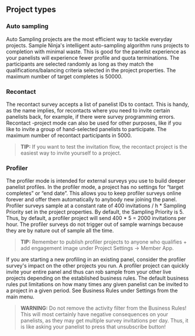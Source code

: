 ## Project types

### Auto sampling
Auto Sampling projects are the most efficient way to tackle everyday projects. Sample Ninja's intelligent auto-sampling algorithm runs projects to completion with minimal waste. This is good for the panelist experience as your panelists will experience fewer profile and quota terminations. The participants are selected randomly as long as they match the qualifications/balancing criteria selected in the project properties. The maximum number of target completes is 50000.

### Recontact
The recontact survey accepts a list of panelist IDs to contact. This is handy, as the name implies, for recontacts where you need to invite certain panelists back, for example, if there were survey programming errors. Recontact -project mode can also be used for other purposes, like if you like to invite a group of hand-selected panelists to participate. The maximum number of recontact participants in 5000.

> **TIP:** If you want to test the invitation flow, the recontact project is the easiest way to invite yourself to a project.

### Profiler
The profiler mode is intended for external surveys you use to build deeper panelist profiles. In the profiler mode, a project has no settings for “target completes” or “end date”. This allows you to keep profiler surveys online forever and offer them automatically to anybody new joining the panel. Profiler surveys sample at a constant rate of 400 invitations / h * Sampling Priority set in the project properties. By default, the Sampling Priority is 5. Thus, by default, a profiler project will send 400 * 5 = 2000 invitations per hour. The profiler surveys do not trigger out of sample warnings because they are by nature out of sample all the time.

> **TIP:** Remember to publish profiler projects to anyone who qualifies + add engagement image under Project Settings -> Member App.

If you are starting a new profiling in an existing panel, consider the profiler survey's impact on the other projects you run. A profiler project can quickly invite your entire panel and thus can rob sample from your other live projects depending on the established business rules. The default business rules put limitations on how many times any given panelist can be invited to a project in a given period. See Business Rules under Settings from the main menu.

> **WARNING:**  Do not remove the activity filter from the Business Rules! This will most certainly have negative consequences on your panelists, as they may get multiple survey invitations per day. Thus, it is like asking your panelist to press that unsubscribe button!
